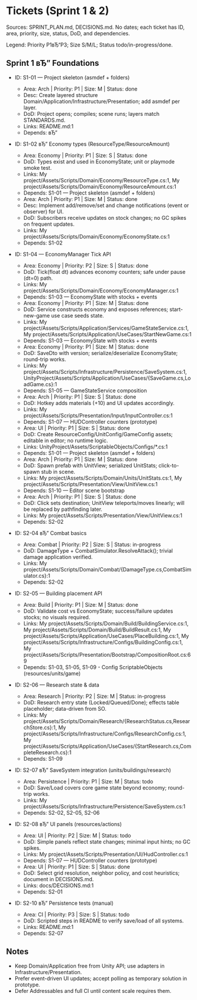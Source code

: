 ﻿# Tickets (Sprint 1 & 2)

Sources: SPRINT_PLAN.md, DECISIONS.md. No dates; each ticket has ID, area, priority, size, status, DoD, and dependencies.

Legend: Priority P1вЂ“P3; Size S/M/L; Status todo/in-progress/done.

## Sprint 1 вЂ” Foundations

- ID: S1-01 — Project skeleton (asmdef + folders)
  - Area: Arch | Priority: P1 | Size: M | Status: done
  - Desc: Create layered structure Domain/Application/Infrastructure/Presentation; add asmdef per layer.
  - DoD: Project opens; compiles; scene runs; layers match STANDARDS.md.
  - Links: README.md:1
  - Depends: вЂ”

- ID: S1-02 вЂ” Economy types (ResourceType/ResourceAmount)
  - Area: Economy | Priority: P1 | Size: S | Status: done
  - DoD: Types exist and used in EconomyState; unit or playmode smoke test.
  - Links: My project/Assets/Scripts/Domain/Economy/ResourceType.cs:1, My project/Assets/Scripts/Domain/Economy/ResourceAmount.cs:1
  - Depends: S1-01 — Project skeleton (asmdef + folders)
  - Area: Arch | Priority: P1 | Size: M | Status: done
  - Desc: Implement add/remove/set and change notifications (event or observer) for UI.
  - DoD: Subscribers receive updates on stock changes; no GC spikes on frequent updates.
  - Links: My project/Assets/Scripts/Domain/Economy/EconomyState.cs:1
  - Depends: S1-02

- ID: S1-04 — EconomyManager Tick API
  - Area: Economy | Priority: P2 | Size: S | Status: done
  - DoD: Tick(float dt) advances economy counters; safe under pause (dt=0) path.
  - Links: My project/Assets/Scripts/Domain/Economy/EconomyManager.cs:1
  - Depends: S1-03 — EconomyState with stocks + events
  - Area: Economy | Priority: P1 | Size: M | Status: done
  - DoD: Service constructs economy and exposes references; start-new-game use case seeds state.
  - Links: My project/Assets/Scripts/Application/Services/GameStateService.cs:1, My project/Assets/Scripts/Application/UseCases/StartNewGame.cs:1
  - Depends: S1-03 — EconomyState with stocks + events
  - Area: Economy | Priority: P1 | Size: M | Status: done
  - DoD: SaveDto with version; serialize/deserialize EconomyState; round-trip works.
  - Links: My project/Assets/Scripts/Infrastructure/Persistence/SaveSystem.cs:1, UnityProject/Assets/Scripts/Application/UseCases/{SaveGame.cs,LoadGame.cs}:1
  - Depends: S1-05 — GameStateService composition
  - Area: Arch | Priority: P1 | Size: S | Status: done
  - DoD: Hotkey adds materials (+10) and UI updates accordingly.
  - Links: My project/Assets/Scripts/Presentation/Input/InputController.cs:1
  - Depends: S1-07 — HUDController counters (prototype)
  - Area: UI | Priority: P1 | Size: S | Status: done
  - DoD: Create ResourceConfig/UnitConfig/GameConfig assets; editable in editor; no runtime logic.
  - Links: UnityProject/Assets/ScriptableObjects/Configs/*.cs:1
  - Depends: S1-01 — Project skeleton (asmdef + folders)
  - Area: Arch | Priority: P1 | Size: M | Status: done
  - DoD: Spawn prefab with UnitView; serialized UnitStats; click-to-spawn stub in scene.
  - Links: My project/Assets/Scripts/Domain/Units/UnitStats.cs:1, My project/Assets/Scripts/Presentation/View/UnitView.cs:1
  - Depends: S1-10 — Editor scene bootstrap
  - Area: Arch | Priority: P1 | Size: S | Status: done
  - DoD: Click sets destination; UnitView teleports/moves linearly; will be replaced by pathfinding later.
  - Links: My project/Assets/Scripts/Presentation/View/UnitView.cs:1
  - Depends: S2-02

- ID: S2-04 вЂ” Combat basics
  - Area: Combat | Priority: P2 | Size: S | Status: in-progress
  - DoD: DamageType + CombatSimulator.ResolveAttack(); trivial damage application verified.
  - Links: My project/Assets/Scripts/Domain/Combat/{DamageType.cs,CombatSimulator.cs}:1
  - Depends: S2-02

- ID: S2-05 — Building placement API
  - Area: Build | Priority: P1 | Size: M | Status: done
  - DoD: Validate cost vs EconomyState; success/failure updates stocks; no visuals required.
  - Links: My project/Assets/Scripts/Domain/Build/BuildingService.cs:1, My project/Assets/Scripts/Domain/Build/BuildResult.cs:1, My project/Assets/Scripts/Application/UseCases/PlaceBuilding.cs:1, My project/Assets/Scripts/Infrastructure/Configs/BuildingConfig.cs:1, My project/Assets/Scripts/Presentation/Bootstrap/CompositionRoot.cs:69
  - Depends: S1-03, S1-05, S1-09 - Config ScriptableObjects (resources/units/game)

- ID: S2-06 — Research state & data
  - Area: Research | Priority: P2 | Size: M | Status: in-progress
  - DoD: Research entry state (Locked/Queued/Done); effects table placeholder; data-driven from SO.
  - Links: My project/Assets/Scripts/Domain/Research/{ResearchStatus.cs,ResearchStore.cs}:1, My project/Assets/Scripts/Infrastructure/Configs/ResearchConfig.cs:1, My project/Assets/Scripts/Application/UseCases/{StartResearch.cs,CompleteResearch.cs}:1
  - Depends: S1-09
- ID: S2-07 вЂ” SaveSystem integration (units/buildings/research)
  - Area: Persistence | Priority: P1 | Size: M | Status: todo
  - DoD: Save/Load covers core game state beyond economy; round-trip works.
  - Links: My project/Assets/Scripts/Infrastructure/Persistence/SaveSystem.cs:1
  - Depends: S2-02, S2-05, S2-06

- ID: S2-08 вЂ” UI panels (resources/actions)
  - Area: UI | Priority: P2 | Size: M | Status: todo
  - DoD: Simple panels reflect state changes; minimal input hints; no GC spikes.
  - Links: My project/Assets/Scripts/Presentation/UI/HudController.cs:1
  - Depends: S1-07 — HUDController counters (prototype)
  - Area: UI | Priority: P1 | Size: S | Status: done
  - DoD: Select grid resolution, neighbor policy, and cost heuristics; document in DECISIONS.md.
  - Links: docs/DECISIONS.md:1
  - Depends: S2-01

- ID: S2-10 вЂ” Persistence tests (manual)
  - Area: CI | Priority: P3 | Size: S | Status: todo
  - DoD: Scripted steps in README to verify save/load of all systems.
  - Links: README.md:1
  - Depends: S2-07

## Notes

- Keep Domain/Application free from Unity API; use adapters in Infrastructure/Presentation.
- Prefer event-driven UI updates; accept polling as temporary solution in prototype.
- Defer Addressables and full CI until content scale requires them.





